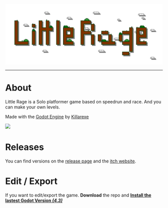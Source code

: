 ![](https://github.com/Killarexe/Little-Rage/blob/master/assets/textures/ui/little_rage_logo.png?raw=true)

---

# About

Little Rage is a Solo platformer game based on speedrun and race. And you can make your own levels.

Made with the [Godot Engine](https://godotengine.org) by [Killarexe](https://github.com/Killarexe)

![](https://img.itch.zone/aW1hZ2UvOTY3ODE4LzEzNTA2MjQyLnBuZw==/original/bP1YGK.png)

# Releases

You can find versions on the [release page](https://github.com/Killarexe/Little-Rage/releases) and the [itch website](https://killarexe.itch.io/little-rage).

# Edit / Export 

If you want to edit/export the game. **Download** the repo and [**Install the lastest Godot Version *(4.3)***](https://godotengine.org/)
